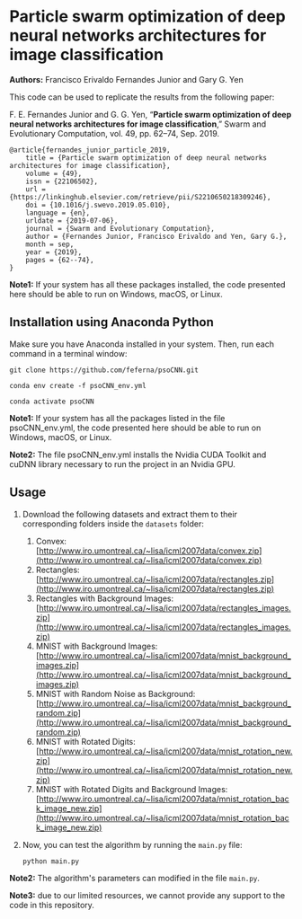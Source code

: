 # Particle swarm optimization of deep neural networks architectures for image classification

**Authors:** Francisco Erivaldo Fernandes Junior and Gary G. Yen

This code can be used to replicate the results from the following paper:

F. E. Fernandes Junior and G. G. Yen, “**Particle swarm optimization of deep neural networks architectures for image classification**,” Swarm and Evolutionary Computation, vol. 49, pp. 62–74, Sep. 2019.

```
@article{fernandes_junior_particle_2019,
	title = {Particle swarm optimization of deep neural networks architectures for image classification},
	volume = {49},
	issn = {22106502},
	url = {https://linkinghub.elsevier.com/retrieve/pii/S2210650218309246},
	doi = {10.1016/j.swevo.2019.05.010},
	language = {en},
	urldate = {2019-07-06},
	journal = {Swarm and Evolutionary Computation},
	author = {Fernandes Junior, Francisco Erivaldo and Yen, Gary G.},
	month = sep,
	year = {2019},
	pages = {62--74},
}
```

**Note1:** If your system has all these packages installed, the code presented here should be able to run on Windows, macOS, or Linux.

## Installation using Anaconda Python

Make sure you have Anaconda installed in your system. Then, run each command in a terminal window:

```
git clone https://github.com/feferna/psoCNN.git

conda env create -f psoCNN_env.yml

conda activate psoCNN
```

**Note1:** If your system has all the packages listed in the file psoCNN_env.yml, the code presented here should be able to run on Windows, macOS, or Linux.

**Note2:** The file psoCNN_env.yml installs the Nvidia CUDA Toolkit and cuDNN library necessary to run the project in an Nvidia GPU.

## Usage

1. Download the following datasets and extract them to their corresponding folders inside the ```datasets``` folder:
	1. Convex: 
[http://www.iro.umontreal.ca/~lisa/icml2007data/convex.zip](http://www.iro.umontreal.ca/~lisa/icml2007data/convex.zip)
	2. Rectangles: [http://www.iro.umontreal.ca/~lisa/icml2007data/rectangles.zip](http://www.iro.umontreal.ca/~lisa/icml2007data/rectangles.zip)
	3. Rectangles with Background Images: [http://www.iro.umontreal.ca/~lisa/icml2007data/rectangles_images.zip](http://www.iro.umontreal.ca/~lisa/icml2007data/rectangles_images.zip)
	4. MNIST with Background Images: [http://www.iro.umontreal.ca/~lisa/icml2007data/mnist_background_images.zip](http://www.iro.umontreal.ca/~lisa/icml2007data/mnist_background_images.zip)
	5. MNIST with Random Noise as Background: [http://www.iro.umontreal.ca/~lisa/icml2007data/mnist_background_random.zip](http://www.iro.umontreal.ca/~lisa/icml2007data/mnist_background_random.zip)
	6. MNIST with Rotated Digits: [http://www.iro.umontreal.ca/~lisa/icml2007data/mnist_rotation_new.zip](http://www.iro.umontreal.ca/~lisa/icml2007data/mnist_rotation_new.zip)
	7. MNIST with Rotated Digits and Background Images: [http://www.iro.umontreal.ca/~lisa/icml2007data/mnist_rotation_back_image_new.zip](http://www.iro.umontreal.ca/~lisa/icml2007data/mnist_rotation_back_image_new.zip)


2. Now, you can test the algorithm by running the ```main.py``` file:

	```
	python main.py
	```

**Note2:** The algorithm's parameters can modified in the file ```main.py```.

**Note3:** due to our limited resources, we cannot provide any support to the code in this repository.

